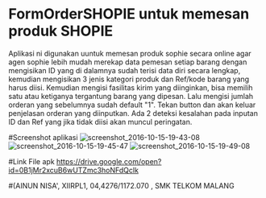# FormOrderSHOPIE untuk memesan produk SHOPIE

Aplikasi ni digunakan uuntuk memesan produk sophie secara online agar agen sophie lebih mudah merekap data pemesan setiap barang dengan
mengisikan ID yang di dalamnya sudah terisi data diri secara lengkap, kemudian mengisikan 3 jenis kategori produk dan Ref/kode barang yang
harus diisi. Kemudian mengisi fasilitas kirim yang diinginkan, bisa memilih satu atau ketiganya tergantung barang yang dipesan.
Lalu mengisi jumlah orderan yang sebelumnya sudah default "1". Tekan button dan akan keluar penjelasan orderan yang diinputkan. 
Ada 2 deteksi kesalahan pada inputan ID dan Ref yang jika tidak diisi akan muncul peringatan.

#Screenshot aplikasi
![screenshot_2016-10-15-19-43-08](https://cloud.githubusercontent.com/assets/22089260/19410244/fe98353e-9310-11e6-8fce-8b01ee888e1a.png)
![screenshot_2016-10-15-19-45-47](https://cloud.githubusercontent.com/assets/22089260/19410243/fe975df8-9310-11e6-88e2-d378572d3609.png)
![screenshot_2016-10-15-19-49-08](https://cloud.githubusercontent.com/assets/22089260/19410245/fe9b2726-9310-11e6-9e6a-c912661bbb13.png)

#Link File apk
https://drive.google.com/open?id=0B1jMr2xcuB6wUTZmc3hoNFdQclk

#(AINUN NISA', XIIRPL1, 04,4276/1172.070 , SMK TELKOM MALANG
